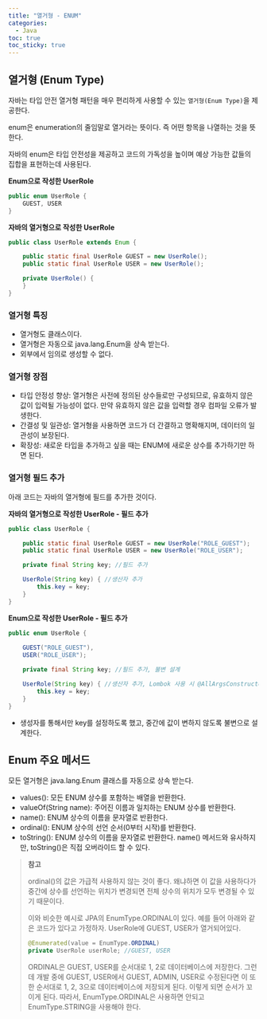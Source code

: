 ```yaml
---
title: "열거형 - ENUM"
categories:
  - Java
toc: true
toc_sticky: true
---
```



## 열거형 (Enum Type)

자바는 타입 안전 열거형 패턴을 매우 편리하게 사용할 수 있는 `열거형(Enum Type)`을 제공한다.

enum은 enumeration의 줄임말로 열거라는 뜻이다. 즉 어떤 항목을 나열하는 것을 뜻한다.

자바의 enum은 타입 안전성을 제공하고 코드의 가독성을 높이며 예상 가능한 값들의 집합을 표현하는데 사용된다.

**Enum으로 작성한 UserRole**

```java
public enum UserRole {
    GUEST, USER
}
```

**자바의 열거형으로 작성한 UserRole**

```java
public class UserRole extends Enum {

    public static final UserRole GUEST = new UserRole();
    public static final UserRole USER = new UserRole();

    private UserRole() {
    }
}
```

### 열거형 특징

- 열거형도 클래스이다.
- 열거형은 자동으로 java.lang.Enum을 상속 받는다.
- 외부에서 임의로 생성할 수 없다.

### 열거형 장점

- 타입 안정성 향상: 열거형은 사전에 정의된 상수들로만 구성되므로, 유효하지 않은 값이 입력될 가능성이 없다. 만약 유효하지 않은 값을 입력할 경우 컴파일 오류가 발생한다.
- 간결성 및 일관성: 열거형을 사용하면 코드가 더 간결하고 명확해지며, 데이터의 일관성이 보장된다.
- 확장성: 새로운 타입을 추가하고 싶을 때는 ENUM에 새로운 상수를 추가하기만 하면 된다.

### 열거형 필드 추가

아래 코드는 자바의 열거형에 필드를 추가한 것이다.

**자바의 열거형으로 작성한 UserRole - 필드 추가**

```java
public class UserRole {

    public static final UserRole GUEST = new UserRole("ROLE_GUEST");
    public static final UserRole USER = new UserRole("ROLE_USER");

    private final String key; //필드 추가

    UserRole(String key) { //생산자 추가
        this.key = key;
    }
}
```

**Enum으로 작성한 UserRole - 필드 추가**

```java
public enum UserRole {
    
    GUEST("ROLE_GUEST"),
    USER("ROLE_USER");

    private final String key; //필드 추가, 불변 설계

    UserRole(String key) { //생산자 추가, Lombok 사용 시 @AllArgsConstructor를 사용해도 됨.
        this.key = key;
    }
}
```

- 생성자를 통해서만 key를 설정하도록 했고, 중간에 값이 변하지 않도록 불변으로 설계한다.

## Enum 주요 메서드

모든 열거형은 java.lang.Enum 클래스를 자동으로 상속 받는다.

- values(): 모든 ENUM 상수를 포함하는 배열을 반환한다.
- valueOf(String name): 주어진 이름과 일치하는 ENUM 상수를 반환한다.
- name(): ENUM 상수의 이름을 문자열로 반환한다.
- ordinal(): ENUM 상수의 선언 순서(0부터 시작)를 반환한다.
- toString(): ENUM 상수의 이름을 문자열로 반환한다. name() 메서드와 유사하지만, toString()은 직접 오버라이드 할 수 있다.

> **참고**
>
> ordinal()의 값은 가급적 사용하지 않는 것이 좋다. 왜냐하면 이 값을 사용하다가 중간에 상수를 선언하는 위치가 변경되면 전체 상수의 위치가 모두 변경될 수 있기 때문이다.
>
> 이와 비슷한 예시로 JPA의 EnumType.ORDINAL이 있다. 예를 들어 아래와 같은 코드가 있다고 가정하자. UserRole에 GUEST, USER가 열거되어있다.
> 
> 
> ```java
> @Enumerated(value = EnumType.ORDINAL)
> private UserRole userRole; //GUEST, USER
> ```
> 
> ORDINAL은 GUEST, USER를 순서대로 1, 2로 데이터베이스에 저장한다. 그런데 개발 중에 GUEST, USER에서 GUEST, ADMIN, USER로 수정된다면 이 또한 순서대로 1, 2, 3으로 데이터베이스에 저장되게 된다. 이렇게 되면 순서가 꼬이게 된다. 따라서, EnumType.ORDINAL은 사용하면 안되고 EnumType.STRING을 사용해야 한다.
>